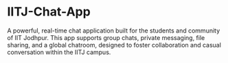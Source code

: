 # IITJ-Chat-App
A powerful, real-time chat application built for the students and community of IIT Jodhpur. This app supports group chats, private messaging, file sharing, and a global chatroom, designed to foster collaboration and casual conversation within the IITJ campus.
